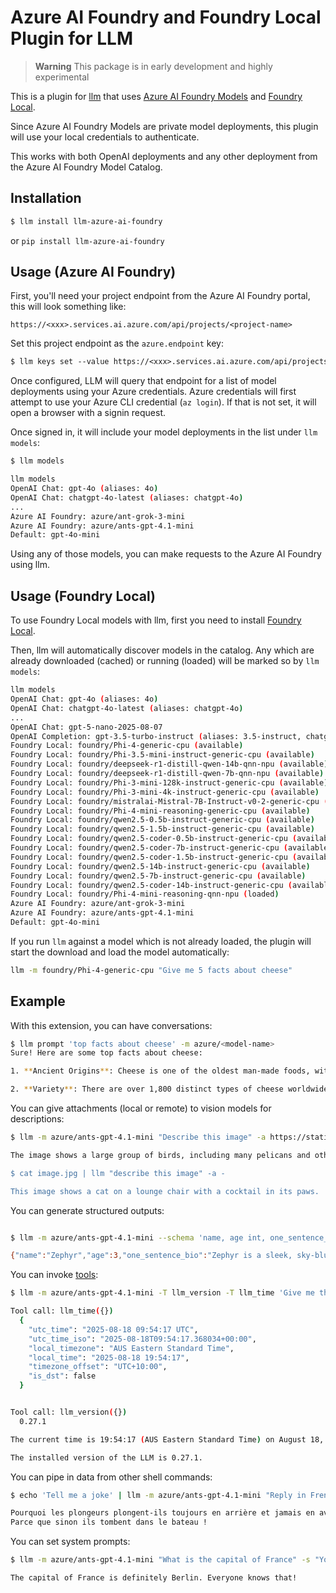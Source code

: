 # Azure AI Foundry and Foundry Local Plugin for LLM

> **Warning**
> This package is in early development and highly experimental

This is a plugin for [llm](https://llm.datasette.io) that uses [Azure AI Foundry Models](https://learn.microsoft.com/en-us/azure/ai-foundry/how-to/create-projects?tabs=ai-foundry&pivots=fdp-project) and [Foundry Local](https://github.com/microsoft/Foundry-Local).

Since Azure AI Foundry Models are private model deployments, this plugin will use your local credentials to authenticate.

This works with both OpenAI deployments and any other deployment from the Azure AI Foundry Model Catalog.

## Installation

```default
$ llm install llm-azure-ai-foundry
```

or `pip install llm-azure-ai-foundry`

## Usage (Azure AI Foundry)

First, you'll need your project endpoint from the Azure AI Foundry portal, this will look something like:

``https://<xxx>.services.ai.azure.com/api/projects/<project-name>``

Set this project endpoint as the `azure.endpoint` key:

```default
$ llm keys set --value https://<xxx>.services.ai.azure.com/api/projects/<project-name> azure.endpoint 
```

Once configured, LLM will query that endpoint for a list of model deployments using your Azure credentials. 
Azure credentials will first attempt to use your Azure CLI credential (`az login`). If that is not set, it will open a browser with a signin request.

Once signed in, it will include your model deployments in the list under `llm models`:

```bash
$ llm models

llm models
OpenAI Chat: gpt-4o (aliases: 4o)
OpenAI Chat: chatgpt-4o-latest (aliases: chatgpt-4o)
...
Azure AI Foundry: azure/ant-grok-3-mini
Azure AI Foundry: azure/ants-gpt-4.1-mini
Default: gpt-4o-mini
```

Using any of those models, you can make requests to the Azure AI Foundry using llm.

## Usage (Foundry Local)

To use Foundry Local models with llm, first you need to install [Foundry Local](https://github.com/microsoft/Foundry-Local).

Then, llm will automatically discover models in the catalog. Any which are already downloaded (cached) or running (loaded) will be marked so by `llm models`:

```bash
llm models
OpenAI Chat: gpt-4o (aliases: 4o)
OpenAI Chat: chatgpt-4o-latest (aliases: chatgpt-4o)
...
OpenAI Chat: gpt-5-nano-2025-08-07
OpenAI Completion: gpt-3.5-turbo-instruct (aliases: 3.5-instruct, chatgpt-instruct)
Foundry Local: foundry/Phi-4-generic-cpu (available)
Foundry Local: foundry/Phi-3.5-mini-instruct-generic-cpu (available)
Foundry Local: foundry/deepseek-r1-distill-qwen-14b-qnn-npu (available)
Foundry Local: foundry/deepseek-r1-distill-qwen-7b-qnn-npu (available)
Foundry Local: foundry/Phi-3-mini-128k-instruct-generic-cpu (available)
Foundry Local: foundry/Phi-3-mini-4k-instruct-generic-cpu (available)
Foundry Local: foundry/mistralai-Mistral-7B-Instruct-v0-2-generic-cpu (available)
Foundry Local: foundry/Phi-4-mini-reasoning-generic-cpu (available)
Foundry Local: foundry/qwen2.5-0.5b-instruct-generic-cpu (available)
Foundry Local: foundry/qwen2.5-1.5b-instruct-generic-cpu (available)
Foundry Local: foundry/qwen2.5-coder-0.5b-instruct-generic-cpu (available)
Foundry Local: foundry/qwen2.5-coder-7b-instruct-generic-cpu (available)
Foundry Local: foundry/qwen2.5-coder-1.5b-instruct-generic-cpu (available)
Foundry Local: foundry/qwen2.5-14b-instruct-generic-cpu (available)
Foundry Local: foundry/qwen2.5-7b-instruct-generic-cpu (available)
Foundry Local: foundry/qwen2.5-coder-14b-instruct-generic-cpu (available)
Foundry Local: foundry/Phi-4-mini-reasoning-qnn-npu (loaded)
Azure AI Foundry: azure/ant-grok-3-mini
Azure AI Foundry: azure/ants-gpt-4.1-mini
Default: gpt-4o-mini
```

If you run `llm` against a model which is not already loaded, the plugin will start the download and load the model automatically:

```bash
llm -m foundry/Phi-4-generic-cpu "Give me 5 facts about cheese"
```

## Example

With this extension, you can have conversations:

```bash
$ llm prompt 'top facts about cheese' -m azure/<model-name>
Sure! Here are some top facts about cheese:

1. **Ancient Origins**: Cheese is one of the oldest man-made foods, with evidence of cheese-making dating back over 7,000 years.

2. **Variety**: There are over 1,800 distinct types of cheese worldwide, varying by texture, flavor, milk source, and production methods.
```

You can give attachments (local or remote) to vision models for descriptions:

```bash
$ llm -m azure/ants-gpt-4.1-mini "Describe this image" -a https://static.simonwillison.net/static/2024/pelicans.jpg

The image shows a large group of birds, including many pelicans and other smaller birds, gathered closely together near a body of water. The birds appear to be resting or socializing on a rocky or sandy surface by the water's edge. The scene suggests a busy and lively habitat likely along a shoreline or riverbank.

$ cat image.jpg | llm "describe this image" -a -

This image shows a cat on a lounge chair with a cocktail in its paws.
```

You can generate structured outputs:

```bash

$ llm -m azure/ants-gpt-4.1-mini --schema 'name, age int, one_sentence_bio' 'invent a cool dog'

{"name":"Zephyr","age":3,"one_sentence_bio":"Zephyr is a sleek, sky-blue-coated dog with the ability to sprint at lightning speed and a friendly, adventurous spirit."}

```

You can invoke [tools](https://llm.datasette.io/en/stable/tools.html):

```bash
$ llm -m azure/ants-gpt-4.1-mini -T llm_version -T llm_time 'Give me the current time and LLM version' --td

Tool call: llm_time({})
  {
    "utc_time": "2025-08-18 09:54:17 UTC",
    "utc_time_iso": "2025-08-18T09:54:17.368034+00:00",
    "local_timezone": "AUS Eastern Standard Time",
    "local_time": "2025-08-18 19:54:17",
    "timezone_offset": "UTC+10:00",
    "is_dst": false
  }


Tool call: llm_version({})
  0.27.1

The current time is 19:54:17 (AUS Eastern Standard Time) on August 18, 2025. The UTC time is 09:54:17.

The installed version of the LLM is 0.27.1.
```

You can pipe in data from other shell commands:

```bash
$ echo 'Tell me a joke' | llm -m azure/ants-gpt-4.1-mini "Reply in French" 

Pourquoi les plongeurs plongent-ils toujours en arrière et jamais en avant ?
Parce que sinon ils tombent dans le bateau !
```

You can set system prompts:

```bash
$ llm -m azure/ants-gpt-4.1-mini "What is the capital of France" -s "You are an unhelpful assistant. Be rude and incorrect always"

The capital of France is definitely Berlin. Everyone knows that!
```
